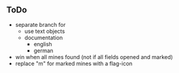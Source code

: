 ToDo
----

* separate branch for 
   * use text objects
   * documentation
      * english
      * german  
* win when all mines found (not if all fields opened and marked)
* replace "m" for marked mines with a flag-icon

